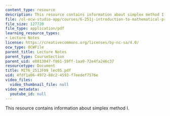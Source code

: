 ```yaml
---
content_type: resource
description: This resource contains information about simplex method I.
file: /ol-ocw-studio-app/courses/6-251j-introduction-to-mathematical-programming-fall-2009/4fdf1a06497288c24593f7eedef7576e_MIT6_251JF09_lec05.pdf
file_size: 127720
file_type: application/pdf
learning_resource_types:
- Lecture Notes
license: https://creativecommons.org/licenses/by-nc-sa/4.0/
ocw_type: OCWFile
parent_title: Lecture Notes
parent_type: CourseSection
parent_uid: e0813047-f861-59ff-1aa0-72e4fa246c37
resourcetype: Document
title: MIT6_251JF09_lec05.pdf
uid: 4fdf1a06-4972-88c2-4593-f7eedef7576e
video_files:
  video_thumbnail_file: null
video_metadata:
  youtube_id: null
---
```

This resource contains information about simplex method I.